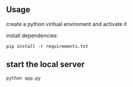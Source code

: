 ## Usage
create a python viritual enviroment and activate it

install dependencies:
```
pip install -r requirements.txt
```
## start the local server
```
python app.py
```




